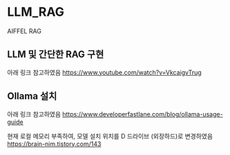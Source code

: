# LLM_RAG
AIFFEL RAG 



## LLM 및 간단한 RAG 구현 
아래 링크 참고하였음
https://www.youtube.com/watch?v=VkcaigvTrug

## Ollama 설치
아래 링크 참고하였음 
https://www.developerfastlane.com/blog/ollama-usage-guide

현재 로컬 메모리 부족하여, 모델 설치 위치를 D 드라이브 (외장하드)로 변경하였음
https://brain-nim.tistory.com/143

